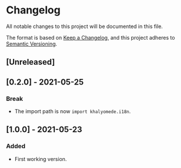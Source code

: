 # Changelog
All notable changes to this project will be documented in this file.

The format is based on [Keep a Changelog](https://keepachangelog.com/en/1.0.0/),
and this project adheres to [Semantic Versioning](https://semver.org/spec/v2.0.0.html).

## [Unreleased]

## [0.2.0] - 2021-05-25

### Break

- The import path is now `import khalyomede.i18n`.

## [1.0.0] - 2021-05-23

### Added

- First working version.
